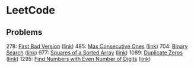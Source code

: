 # LeetCode

## Problems
278: [First Bad Version](./problems/First%20Bad%20Version/) ([link](https://leetcode.com/problems/first-bad-version/))
485: [Max Consecutive Ones](./problems/Max%20Consecutive%20Ones/) ([link](https://leetcode.com/problems/max-consecutive-ones/))
704: [Binary Search](./problems/Binary%20Search/) ([link](https://leetcode.com/problems/binary-search/))
977: [Squares of a Sorted Array](./problems/Squares%20of%20a%20Sorted%20Array/) ([link](https://leetcode.com/problems/squares-of-a-sorted-array/))
1089: [Duplicate Zeros](./problems/Duplicate%20Zeros/) ([link](https://leetcode.com/problems/duplicate-zeros/))
1295: [Find Numbers with Even Number of Digits](./problems/Find%20Numbers%20with%20Even%20Number%20of%20Digits/) ([link](https://leetcode.com/problems/find-numbers-with-even-number-of-digits/))